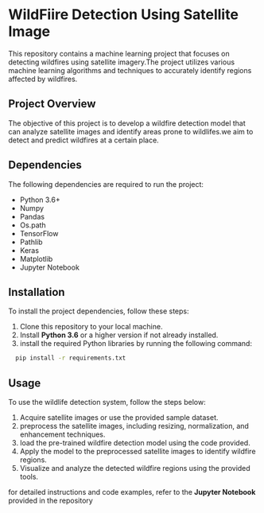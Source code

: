 # WildFiire Detection Using Satellite Image

This repository contains a machine learning project that focuses on detecting wildfires using satellite imagery.The project utilizes various machine learning algorithms and techniques to accurately identify regions affected by wildfires.

## Project Overview

The objective of this project is to develop a wildfire detection model that can analyze satellite images and identify areas prone to wildlifes.we aim to detect and predict wildfires at a certain place.

## Dependencies

The following dependencies are required to run the project:

+ Python 3.6+
+ Numpy
+ Pandas
+ Os.path
+ TensorFlow
+ Pathlib
+ Keras
+ Matplotlib
+ Jupyter Notebook

## Installation

To install the project dependencies, follow these steps:

1. Clone this repository to your local machine.
2. Install __Python 3.6__ or a higher version if not already installed.
3. install the required Python libraries by running the following command:

```bash
  pip install -r requirements.txt
```

## Usage

To use the wildlife detection system,
follow the steps below:

1. Acquire satellite images or use the provided sample dataset.
2. preprocess the satellite images, including resizing, normalization, and enhancement techniques.
3. load the pre-trained wildfire detection model using the code provided.
4. Apply the model to the preprocessed satellite images to identify wildfire regions.
5. Visualize and analyze the detected wildfire regions using the provided tools.

for detailed instructions and code examples, refer to the __Jupyter Notebook__ provided in the repository

